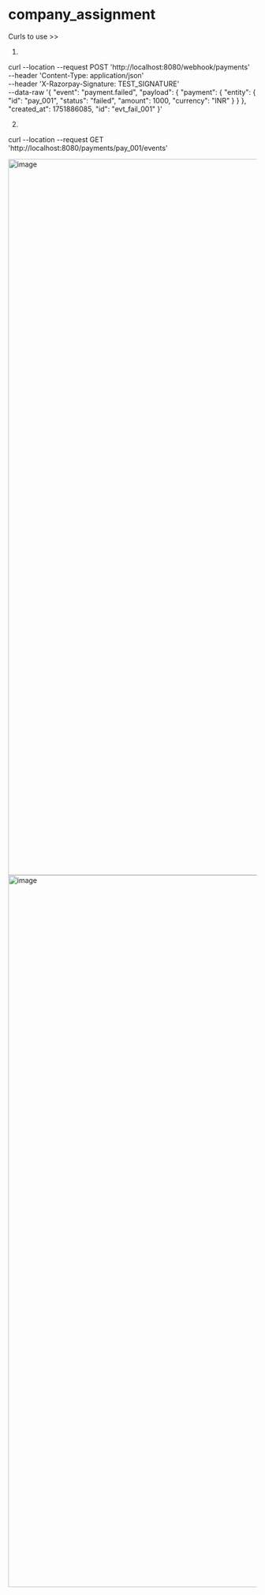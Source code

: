 # company_assignment


Curls to use >>


1)

curl --location --request POST 'http://localhost:8080/webhook/payments' \
--header 'Content-Type: application/json' \
--header 'X-Razorpay-Signature: TEST_SIGNATURE' \
--data-raw '{
    "event": "payment.failed",
    "payload": {
      "payment": {
        "entity": {
          "id": "pay_001",
          "status": "failed",
          "amount": 1000,
          "currency": "INR"
        }
      }
    },
    "created_at": 1751886085,
    "id": "evt_fail_001"
  }'
  
  
  2)
  
  curl --location --request GET 'http://localhost:8080/payments/pay_001/events'



<img width="2112" height="1451" alt="image" src="https://github.com/user-attachments/assets/f38b4a34-440d-4f8f-977a-62d127570c7b" />

  
<img width="1787" height="1443" alt="image" src="https://github.com/user-attachments/assets/7d52aa4c-44ff-4103-9eec-17b30e2aeecd" />



  

  
  
